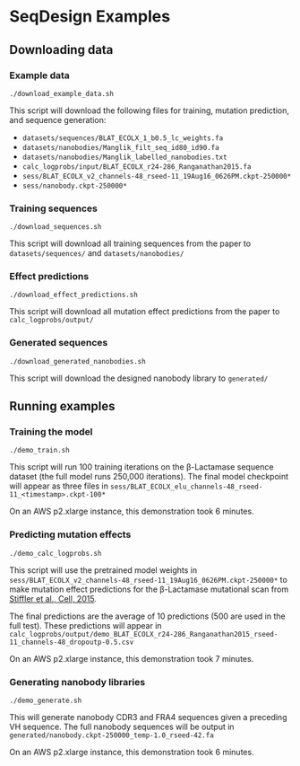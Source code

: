 # SeqDesign Examples

## Downloading data
### Example data
```shell script
./download_example_data.sh
```

This script will download the following files for 
training, mutation prediction, and sequence generation:  

- `datasets/sequences/BLAT_ECOLX_1_b0.5_lc_weights.fa`
- `datasets/nanobodies/Manglik_filt_seq_id80_id90.fa`
- `datasets/nanobodies/Manglik_labelled_nanobodies.txt`
- `calc_logprobs/input/BLAT_ECOLX_r24-286_Ranganathan2015.fa`
- `sess/BLAT_ECOLX_v2_channels-48_rseed-11_19Aug16_0626PM.ckpt-250000*`
- `sess/nanobody.ckpt-250000*`

### Training sequences
```shell script
./download_sequences.sh
```
This script will download all training sequences from the paper
to `datasets/sequences/` and `datasets/nanobodies/`

### Effect predictions
```shell script
./download_effect_predictions.sh
```
This script will download all mutation effect predictions
from the paper to `calc_logprobs/output/`

### Generated sequences
```shell script
./download_generated_nanobodies.sh
```
This script will download the designed nanobody library to `generated/`

## Running examples

### Training the model
```shell script
./demo_train.sh
```

This script will run 100 training iterations on the β-Lactamase sequence dataset
(the full model runs 250,000 iterations).
The final model checkpoint will appear as three files in
`sess/BLAT_ECOLX_elu_channels-48_rseed-11_<timestamp>.ckpt-100*`

On an AWS p2.xlarge instance, this demonstration took 6 minutes.

### Predicting mutation effects
```shell script
./demo_calc_logprobs.sh
```

This script will use the pretrained model weights in 
`sess/BLAT_ECOLX_v2_channels-48_rseed-11_19Aug16_0626PM.ckpt-250000*`
to make mutation effect predictions for the β-Lactamase mutational scan from
[Stiffler et al., Cell, 2015](https://doi.org/10.1016/j.cell.2015.01.035).

The final predictions are the average of 10 predictions 
(500 are used in the full test).
These predictions will appear in
`calc_logprobs/output/demo_BLAT_ECOLX_r24-286_Ranganathan2015_rseed-11_channels-48_dropoutp-0.5.csv`

On an AWS p2.xlarge instance, this demonstration took 7 minutes.

### Generating nanobody libraries
```shell script
./demo_generate.sh
```

This will generate nanobody CDR3 and FRA4 sequences given a preceding VH sequence.
The full nanobody sequences will be output in
`generated/nanobody.ckpt-250000_temp-1.0_rseed-42.fa` 

On an AWS p2.xlarge instance, this demonstration took 6 minutes.
